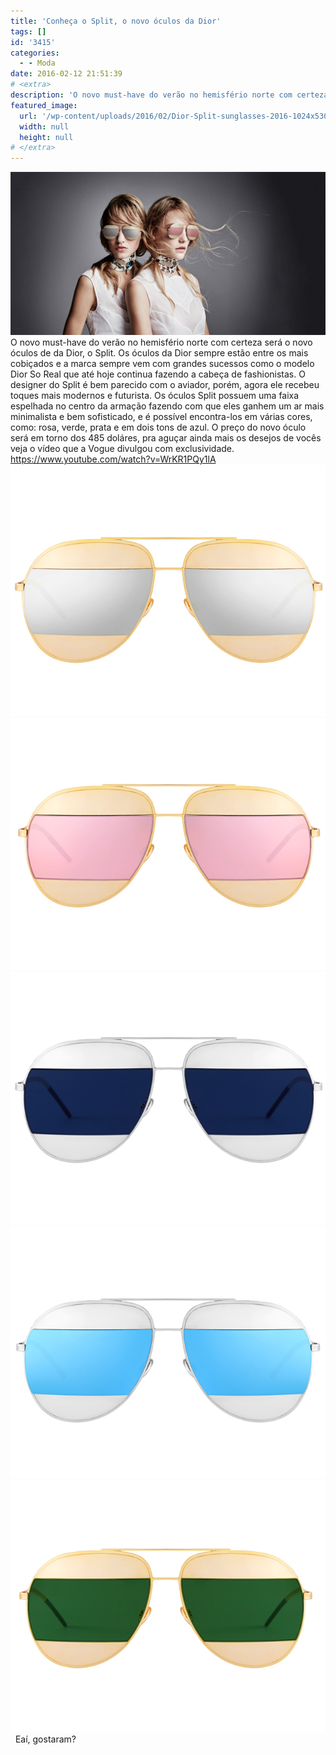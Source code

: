 ```yaml
---
title: 'Conheça o Split, o novo óculos da Dior'
tags: []
id: '3415'
categories:
  - - Moda
date: 2016-02-12 21:51:39
# <extra>
description: 'O novo must-have do verão no hemisfério norte com certeza será o novo óculos de da Dior, o Split. Os óculos da Dior sempre estão entre os mais cobiçados e a marca sempre vem com grandes sucessos como o modelo Dior So Real que até hoje continua fazendo a cabeça de fashionistas. O designer do Split é bem parecido com o aviador, porém, agora ele recebeu toques mais modernos e futurista. Os óculos Split possuem uma faixa espelhada no centro da armação fazendo com que eles ganhem um ar mais minimalista e bem sofisticado, e é possível encontra-los em várias cores, como: rosa, verde, prata e em dois tons de azul. O preço do novo óculo será em torno dos 485 doláres, pra aguçar ainda mais os desejos de vocês veja o vídeo que a Vogue divulgou com exclusividade. &nbsp; &hellip;'
featured_image: 
  url: '/wp-content/uploads/2016/02/Dior-Split-sunglasses-2016-1024x530.jpg'
  width: null
  height: null
# </extra>
---
```


[![óculos Split - Dior](/wp-content/uploads/2016/02/Dior-Split-sunglasses-2016-1024x530.jpg)](/wp-content/uploads/2016/02/Dior-Split-sunglasses-2016.jpg) O novo must-have do verão no hemisfério norte com certeza será o novo óculos de da Dior, o Split. Os óculos da Dior sempre estão entre os mais cobiçados e a marca sempre vem com grandes sucessos como o modelo Dior So Real que até hoje continua fazendo a cabeça de fashionistas. O designer do Split é bem parecido com o aviador, porém, agora ele recebeu toques mais modernos e futurista. Os óculos Split possuem uma faixa espelhada no centro da armação fazendo com que eles ganhem um ar mais minimalista e bem sofisticado, e é possível encontra-los em várias cores, como: rosa, verde, prata e em dois tons de azul. O preço do novo óculo será em torno dos 485 doláres, pra aguçar ainda mais os desejos de vocês veja o vídeo que a Vogue divulgou com exclusividade. https://www.youtube.com/watch?v=WrKR1PQy1lA [![dior apresenta o novo óculos Split](/wp-content/uploads/2016/02/dior-split-gold-silver-front.jpg)](/wp-content/uploads/2016/02/dior-split-gold-silver-front.jpg) [![novo óculos da Dior - Split](/wp-content/uploads/2016/02/dior-split-gold-pink-front.jpg)](/wp-content/uploads/2016/02/dior-split-gold-pink-front.jpg) [![Dior apresenta o novo óculos Split](/wp-content/uploads/2016/02/dior-split-silver-navyblue-front.jpg)](/wp-content/uploads/2016/02/dior-split-silver-navyblue-front.jpg) [![óculos Dior Split azul ](/wp-content/uploads/2016/02/dior-split-silver-blue-front.jpg)](/wp-content/uploads/2016/02/dior-split-silver-blue-front.jpg) [![dior apresenta o novo óculos Split](/wp-content/uploads/2016/02/dior-split-gold-green-front.jpg)](/wp-content/uploads/2016/02/dior-split-gold-green-front.jpg)   Eaí, gostaram?
